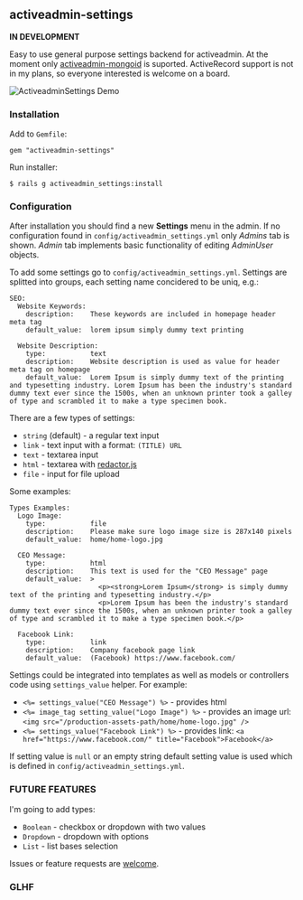 ## activeadmin-settings

**IN DEVELOPMENT**

Easy to use general purpose settings backend for activeadmin. At the moment only [activeadmin-mongoid](https://github.com/elia/activeadmin-mongoid/) is suported. ActiveRecord support is not in my plans, so everyone interested is welcome on a board.

![ActiveadminSettings Demo](github.com/alexkravets/activeadmin-settings/img/activeadmin-settings-demo.jpg)

### Installation

Add to `Gemfile`:

    gem "activeadmin-settings"

Run installer:

    $ rails g activeadmin_settings:install


### Configuration

After installation you should find a new **Settings** menu in the admin. If no configuration found in `config/activeadmin_settings.yml` only *Admins* tab is shown. *Admin* tab implements basic functionality of editing *AdminUser* objects.

To add some settings go to `config/activeadmin_settings.yml`. Settings are splitted into groups, each setting name concidered to be uniq, e.g.:

    SEO:
      Website Keywords:
        description:    These keywords are included in homepage header meta tag
        default_value:  lorem ipsum simply dummy text printing

      Website Description:
        type:           text
        description:    Website description is used as value for header meta tag on homepage
        default_value:  Lorem Ipsum is simply dummy text of the printing and typesetting industry. Lorem Ipsum has been the industry's standard dummy text ever since the 1500s, when an unknown printer took a galley of type and scrambled it to make a type specimen book.

There are a few types of settings:

* `string` (default) - a regular text input
* `link` - text input with a format: `(TITLE) URL`
* `text` - textarea input
* `html` - textarea with [redactor.js](http://redactorjs.com/)
* `file` - input for file upload

Some examples:

    Types Examples:
      Logo Image:
        type:           file
        description:    Please make sure logo image size is 287x140 pixels
        default_value:  home/home-logo.jpg

      CEO Message:
        type:           html
        description:    This text is used for the "CEO Message" page
        default_value:  >
                          <p><strong>Lorem Ipsum</strong> is simply dummy text of the printing and typesetting industry.</p>
                          <p>Lorem Ipsum has been the industry's standard dummy text ever since the 1500s, when an unknown printer took a galley of type and scrambled it to make a type specimen book.</p>

      Facebook Link:
        type:           link
        description:    Company facebook page link
        default_value:  (Facebook) https://www.facebook.com/


Settings could be integrated into templates as well as models or controllers code using `settings_value` helper. For example:

* `<%= settings_value("CEO Message") %>` - provides html
* `<%= image_tag setting_value("Logo Image") %>` - provides an image url: `<img src="/production-assets-path/home/home-logo.jpg" />`
* `<%= settings_value("Facebook Link") %>` - provides link: `<a href="https://www.facebook.com/" title="Facebook">Facebook</a>`


If setting value is `null` or an empty string default setting value is used which is defined in `config/activeadmin_settings.yml`.


### FUTURE FEATURES

I'm going to add types:

* `Boolean` - checkbox or dropdown with two values
* `Dropdown` - dropdown with options
* `List` - list bases selection

Issues or feature requests are [welcome](https://github.com/alexkravets/activeadmin-settings/issues?state=open).

### GLHF
